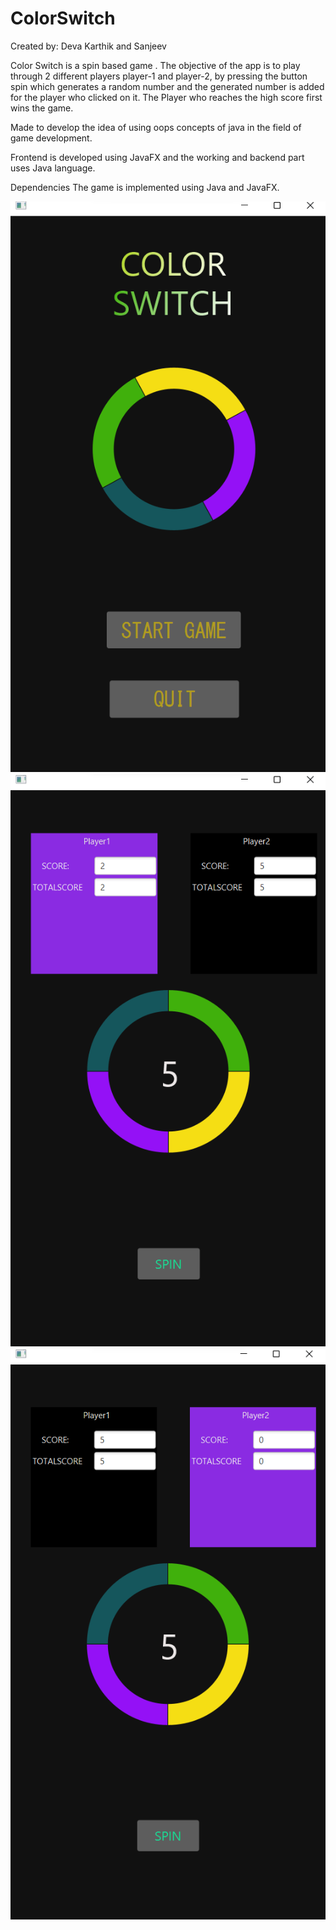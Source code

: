 # ColorSwitch
Created by: Deva Karthik and Sanjeev

Color Switch is a spin based game . The objective of the app is to play through 2 different players player-1 and player-2, by pressing the button spin which generates a random number and the generated number is added for the player who clicked on it.
The Player who reaches the high score first wins the game.

Made to develop the idea of using oops concepts of java in the field of game development. 

Frontend is developed using JavaFX and the working and backend part uses Java language.
 
Dependencies
The game is implemented using Java and JavaFX.


![](Images/project1.png)
![](Images/project2.png)
![](Images/project3.png)

